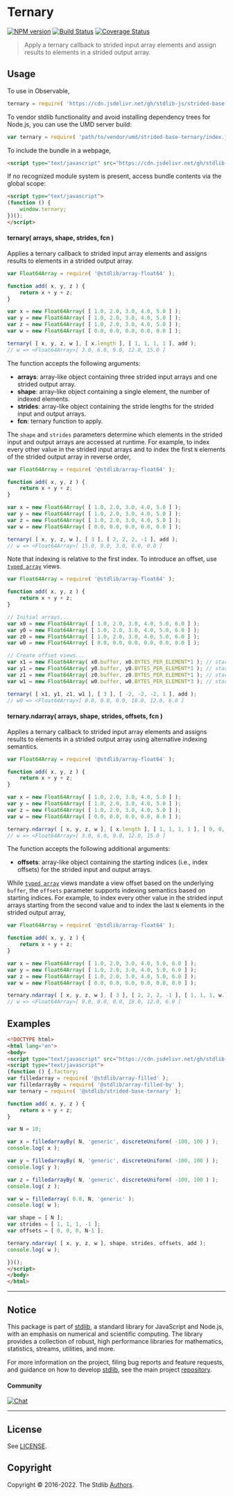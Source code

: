 <!--

@license Apache-2.0

Copyright (c) 2020 The Stdlib Authors.

Licensed under the Apache License, Version 2.0 (the "License");
you may not use this file except in compliance with the License.
You may obtain a copy of the License at

   http://www.apache.org/licenses/LICENSE-2.0

Unless required by applicable law or agreed to in writing, software
distributed under the License is distributed on an "AS IS" BASIS,
WITHOUT WARRANTIES OR CONDITIONS OF ANY KIND, either express or implied.
See the License for the specific language governing permissions and
limitations under the License.

-->

# Ternary

[![NPM version][npm-image]][npm-url] [![Build Status][test-image]][test-url] [![Coverage Status][coverage-image]][coverage-url] <!-- [![dependencies][dependencies-image]][dependencies-url] -->

> Apply a ternary callback to strided input array elements and assign results to elements in a strided output array.

<section class="intro">

</section>

<!-- /.intro -->



<section class="usage">

## Usage

To use in Observable,

```javascript
ternary = require( 'https://cdn.jsdelivr.net/gh/stdlib-js/strided-base-ternary@umd/browser.js' )
```

To vendor stdlib functionality and avoid installing dependency trees for Node.js, you can use the UMD server build:

```javascript
var ternary = require( 'path/to/vendor/umd/strided-base-ternary/index.js' )
```

To include the bundle in a webpage,

```html
<script type="text/javascript" src="https://cdn.jsdelivr.net/gh/stdlib-js/strided-base-ternary@umd/browser.js"></script>
```

If no recognized module system is present, access bundle contents via the global scope:

```html
<script type="text/javascript">
(function () {
    window.ternary;
})();
</script>
```

#### ternary( arrays, shape, strides, fcn )

Applies a ternary callback to strided input array elements and assigns results to elements in a strided output array.

```javascript
var Float64Array = require( '@stdlib/array-float64' );

function add( x, y, z ) {
    return x + y + z;
}

var x = new Float64Array( [ 1.0, 2.0, 3.0, 4.0, 5.0 ] );
var y = new Float64Array( [ 1.0, 2.0, 3.0, 4.0, 5.0 ] );
var z = new Float64Array( [ 1.0, 2.0, 3.0, 4.0, 5.0 ] );
var w = new Float64Array( [ 0.0, 0.0, 0.0, 0.0, 0.0 ] );

ternary( [ x, y, z, w ], [ x.length ], [ 1, 1, 1, 1 ], add );
// w => <Float64Array>[ 3.0, 6.0, 9.0, 12.0, 15.0 ]
```

The function accepts the following arguments:

-   **arrays**: array-like object containing three strided input arrays and one strided output array.
-   **shape**: array-like object containing a single element, the number of indexed elements.
-   **strides**: array-like object containing the stride lengths for the strided input and output arrays.
-   **fcn**: ternary function to apply.

The `shape` and `strides` parameters determine which elements in the strided input and output arrays are accessed at runtime. For example, to index every other value in the strided input arrays and to index the first `N` elements of the strided output array in reverse order,

```javascript
var Float64Array = require( '@stdlib/array-float64' );

function add( x, y, z ) {
    return x + y + z;
}

var x = new Float64Array( [ 1.0, 2.0, 3.0, 4.0, 5.0 ] );
var y = new Float64Array( [ 1.0, 2.0, 3.0, 4.0, 5.0 ] );
var z = new Float64Array( [ 1.0, 2.0, 3.0, 4.0, 5.0 ] );
var w = new Float64Array( [ 0.0, 0.0, 0.0, 0.0, 0.0 ] );

ternary( [ x, y, z, w ], [ 3 ], [ 2, 2, 2, -1 ], add );
// w => <Float64Array>[ 15.0, 9.0, 3.0, 0.0, 0.0 ]
```

Note that indexing is relative to the first index. To introduce an offset, use [`typed array`][mdn-typed-array] views.

```javascript
var Float64Array = require( '@stdlib/array-float64' );

function add( x, y, z ) {
    return x + y + z;
}

// Initial arrays...
var x0 = new Float64Array( [ 1.0, 2.0, 3.0, 4.0, 5.0, 6.0 ] );
var y0 = new Float64Array( [ 1.0, 2.0, 3.0, 4.0, 5.0, 6.0 ] );
var z0 = new Float64Array( [ 1.0, 2.0, 3.0, 4.0, 5.0, 6.0 ] );
var w0 = new Float64Array( [ 0.0, 0.0, 0.0, 0.0, 0.0, 0.0 ] );

// Create offset views...
var x1 = new Float64Array( x0.buffer, x0.BYTES_PER_ELEMENT*1 ); // start at 2nd element
var y1 = new Float64Array( y0.buffer, y0.BYTES_PER_ELEMENT*1 ); // start at 2nd element
var z1 = new Float64Array( z0.buffer, z0.BYTES_PER_ELEMENT*1 ); // start at 2nd element
var w1 = new Float64Array( w0.buffer, w0.BYTES_PER_ELEMENT*3 ); // start at 4th element

ternary( [ x1, y1, z1, w1 ], [ 3 ], [ -2, -2, -2, 1 ], add );
// w0 => <Float64Array>[ 0.0, 0.0, 0.0, 18.0, 12.0, 6.0 ]
```

#### ternary.ndarray( arrays, shape, strides, offsets, fcn )

Applies a ternary callback to strided input array elements and assigns results to elements in a strided output array using alternative indexing semantics.

<!-- eslint-disable max-len -->

```javascript
var Float64Array = require( '@stdlib/array-float64' );

function add( x, y, z ) {
    return x + y + z;
}

var x = new Float64Array( [ 1.0, 2.0, 3.0, 4.0, 5.0 ] );
var y = new Float64Array( [ 1.0, 2.0, 3.0, 4.0, 5.0 ] );
var z = new Float64Array( [ 1.0, 2.0, 3.0, 4.0, 5.0 ] );
var w = new Float64Array( [ 0.0, 0.0, 0.0, 0.0, 0.0 ] );

ternary.ndarray( [ x, y, z, w ], [ x.length ], [ 1, 1, 1, 1 ], [ 0, 0, 0, 0 ], add );
// w => <Float64Array>[ 3.0, 6.0, 9.0, 12.0, 15.0 ]
```

The function accepts the following additional arguments:

-   **offsets**: array-like object containing the starting indices (i.e., index offsets) for the strided input and output arrays.

While [`typed array`][mdn-typed-array] views mandate a view offset based on the underlying `buffer`, the `offsets` parameter supports indexing semantics based on starting indices. For example, to index every other value in the strided input arrays starting from the second value and to index the last `N` elements in the strided output array,

<!-- eslint-disable max-len -->

```javascript
var Float64Array = require( '@stdlib/array-float64' );

function add( x, y, z ) {
    return x + y + z;
}

var x = new Float64Array( [ 1.0, 2.0, 3.0, 4.0, 5.0, 6.0 ] );
var y = new Float64Array( [ 1.0, 2.0, 3.0, 4.0, 5.0, 6.0 ] );
var z = new Float64Array( [ 1.0, 2.0, 3.0, 4.0, 5.0, 6.0 ] );
var w = new Float64Array( [ 0.0, 0.0, 0.0, 0.0, 0.0, 0.0 ] );

ternary.ndarray( [ x, y, z, w ], [ 3 ], [ 2, 2, 2, -1 ], [ 1, 1, 1, w.length-1 ], add );
// w => <Float64Array>[ 0.0, 0.0, 0.0, 18.0, 12.0, 6.0 ]
```

</section>

<!-- /.usage -->

<section class="notes">

</section>

<!-- /.notes -->

<section class="examples">

## Examples

<!-- eslint no-undef: "error" -->

```html
<!DOCTYPE html>
<html lang="en">
<body>
<script type="text/javascript" src="https://cdn.jsdelivr.net/gh/stdlib-js/random-base-discrete-uniform@umd/browser.js"></script>
<script type="text/javascript">
(function () {.factory;
var filledarray = require( '@stdlib/array-filled' );
var filledarrayBy = require( '@stdlib/array-filled-by' );
var ternary = require( '@stdlib/strided-base-ternary' );

function add( x, y, z ) {
    return x + y + z;
}

var N = 10;

var x = filledarrayBy( N, 'generic', discreteUniform( -100, 100 ) );
console.log( x );

var y = filledarrayBy( N, 'generic', discreteUniform( -100, 100 ) );
console.log( y );

var z = filledarrayBy( N, 'generic', discreteUniform( -100, 100 ) );
console.log( z );

var w = filledarray( 0.0, N, 'generic' );
console.log( w );

var shape = [ N ];
var strides = [ 1, 1, 1, -1 ];
var offsets = [ 0, 0, 0, N-1 ];

ternary.ndarray( [ x, y, z, w ], shape, strides, offsets, add );
console.log( w );

})();
</script>
</body>
</html>
```

</section>

<!-- /.examples -->

<!-- Section for related `stdlib` packages. Do not manually edit this section, as it is automatically populated. -->

<section class="related">

</section>

<!-- /.related -->

<!-- Section for all links. Make sure to keep an empty line after the `section` element and another before the `/section` close. -->


<section class="main-repo" >

* * *

## Notice

This package is part of [stdlib][stdlib], a standard library for JavaScript and Node.js, with an emphasis on numerical and scientific computing. The library provides a collection of robust, high performance libraries for mathematics, statistics, streams, utilities, and more.

For more information on the project, filing bug reports and feature requests, and guidance on how to develop [stdlib][stdlib], see the main project [repository][stdlib].

#### Community

[![Chat][chat-image]][chat-url]

---

## License

See [LICENSE][stdlib-license].


## Copyright

Copyright &copy; 2016-2022. The Stdlib [Authors][stdlib-authors].

</section>

<!-- /.stdlib -->

<!-- Section for all links. Make sure to keep an empty line after the `section` element and another before the `/section` close. -->

<section class="links">

[npm-image]: http://img.shields.io/npm/v/@stdlib/strided-base-ternary.svg
[npm-url]: https://npmjs.org/package/@stdlib/strided-base-ternary

[test-image]: https://github.com/stdlib-js/strided-base-ternary/actions/workflows/test.yml/badge.svg?branch=main
[test-url]: https://github.com/stdlib-js/strided-base-ternary/actions/workflows/test.yml?query=branch:main

[coverage-image]: https://img.shields.io/codecov/c/github/stdlib-js/strided-base-ternary/main.svg
[coverage-url]: https://codecov.io/github/stdlib-js/strided-base-ternary?branch=main

<!--

[dependencies-image]: https://img.shields.io/david/stdlib-js/strided-base-ternary.svg
[dependencies-url]: https://david-dm.org/stdlib-js/strided-base-ternary/main

-->

[chat-image]: https://img.shields.io/gitter/room/stdlib-js/stdlib.svg
[chat-url]: https://gitter.im/stdlib-js/stdlib/

[stdlib]: https://github.com/stdlib-js/stdlib

[stdlib-authors]: https://github.com/stdlib-js/stdlib/graphs/contributors

[umd]: https://github.com/umdjs/umd
[es-module]: https://developer.mozilla.org/en-US/docs/Web/JavaScript/Guide/Modules

[deno-url]: https://github.com/stdlib-js/strided-base-ternary/tree/deno
[umd-url]: https://github.com/stdlib-js/strided-base-ternary/tree/umd
[esm-url]: https://github.com/stdlib-js/strided-base-ternary/tree/esm
[branches-url]: https://github.com/stdlib-js/strided-base-ternary/blob/main/branches.md

[stdlib-license]: https://raw.githubusercontent.com/stdlib-js/strided-base-ternary/main/LICENSE

[mdn-typed-array]: https://developer.mozilla.org/en-US/docs/Web/JavaScript/Reference/Global_Objects/TypedArray

</section>

<!-- /.links -->
